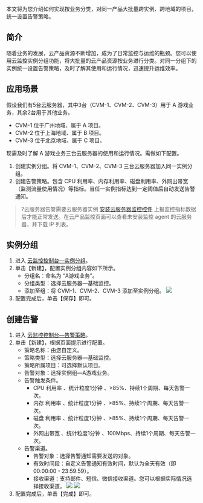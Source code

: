 本文将为您介绍如何实现按业务分类，对同一产品大批量跨实例、跨地域的项目，统一设置告警策略。

## 简介

随着业务的发展，云产品资源不断增加，成为了日常监控与运维的瓶颈。您可以使用云监控实例分组功能，将大批量的云产品资源按业务进行分类。对同一分组下的实例统一设置告警策略，及时了解其使用和运行情况，迅速提升运维效率。

## 应用场景

假设我们有5台云服务器，其中3台（CVM-1、CVM-2、CVM-3）用于 A 游戏业务，其余2台用于其他业务。

- CVM-1 位于广州地域、属于 A 项目。
- CVM-2 位于上海地域、属于 B 项目。
- CVM-3 位于北京地域、属于 C 项目。

现需及时了解 A 游戏业务三台云服务器的使用和运行情况。需做如下配置。
1. 创建实例分组。将 CVM-1、CVM-2、CVM-3 三台云服务器加入同一实例分组。
2. 创建告警策略。包含 CPU 利用率、内存利用率、磁盘利用率、外网出带宽（监测流量使用情况）等指标。当任一实例指标达到一定阈值后自动发送告警通知。
> ?云服务器告警需要云服务器实例 [安装云服务器监控控件](https://cloud.tencent.com/doc/product/248/6211) 上报监控指标数据后才能正常发送。在云产品监控页面可以查看未安装监控 agent 的云服务器，并下载 IP 列表。

## 实例分组

1. 进入 [云监控控制台—实例分组](https://console.cloud.tencent.com/monitor/instanceGroup)。
2. 单击【新建】，配置实例分组内容如下所示。
	- 分组名：命名为 “A游戏业务”。
	- 分组类型：选择云服务器—基础监控。
	- 添加至组：将 CVM-1、CVM-2、CVM-3 添加至实例分组。
	 ![](https://main.qcloudimg.com/raw/001b34eb2c5e0850d70b3236429b63e0.png)
3. 配置完成后，单击【保存】即可。

## 创建告警

1. 进入 [云监控控制台—告警策略](https://console.cloud.tencent.com/monitor/policylist)。
2. 单击【新建】，根据页面提示进行配置。
	- 策略名称：由您自定义。
	- 策略类型：选择云服务器—基础监控。
	- 策略所属项目：可选择默认项目。
	- 告警对象：选择实例组—A游戏业务。
	- 告警触发条件。
		- CPU 利用率 、统计粒度1分钟 、>85%、持续1个周期、每天告警一次。
		- 内存 利用率 、统计粒度1分钟 、>85%、持续1个周期、每天告警一次。
		- 磁盘 利用率 、统计粒度1分钟 、>85%、持续1个周期、每天告警一次。
		- 外网出带宽 、统计粒度1分钟 、100Mbps、持续1个周期、每天告警一次。
	- 告警渠道。
		- 告警对象：选择告警通知需要发送的对象。
		- 有效时间段：自定义告警通知有效时间，默认为全天有效（即 00:00:00 - 23:59:59）。
		- 接收渠道：支持邮件、短信、微信接收渠道。您可以根据实际情况选择接收渠道。
		![](https://main.qcloudimg.com/raw/5dde1a0d15ccb8ace25b52ab58f0c248.png)
		![](https://main.qcloudimg.com/raw/74222f8cc8f07827cdbc4dc69ba67d1e.png)
3. 配置完成后，单击【完成】即可。

